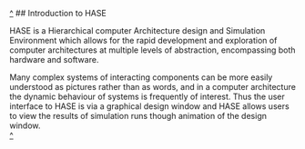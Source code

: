 [^](<https://github.com/HASE-Group/Documents/blob/main/menu.md>) ## Introduction to HASE

HASE is a Hierarchical computer Architecture design and Simulation
Environment which allows for the rapid development and exploration of
computer architectures at multiple levels of abstraction, encompassing
both hardware and software.

Many complex systems of interacting components can be more easily
understood as pictures rather than as words, and in a computer
architecture the dynamic behaviour of systems is frequently of
interest.  Thus the user interface to HASE is via a graphical design
window and HASE allows users to view the results of simulation runs
though animation of the design window.  
[^](<https://github.com/HASE-Group/Documents/blob/main/menu.md>)
